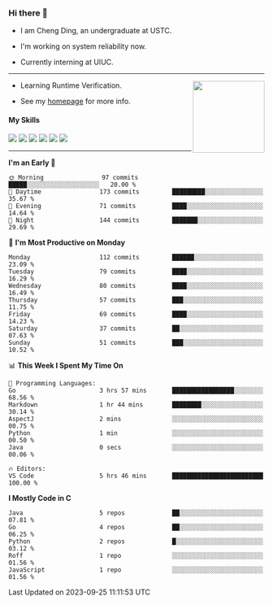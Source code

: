 ### Hi there 👋

* I am Cheng Ding, an undergraduate at USTC.
  
* I'm working on system reliability now.

* Currently interning at UIUC.

---

<img align="right" height="141" src="https://stats-of-repos-onds.vercel.app/api?username=IrisesD&theme=tokyonight&show_icons=true&count_private=true">

-  Learning Runtime Verification.

-  See my [homepage](https://irisesd.github.io) for more info.

#### My Skills

![](https://img.shields.io/badge/C++-65318e?logo=cplusplus&logoColor=fff)
![](https://img.shields.io/badge/Python-3e74a2?logo=python&logoColor=fff)
![](https://img.shields.io/badge/C-5654a2?logo=c&logoColor=fff)
![](https://img.shields.io/badge/Go-00aaff?logo=go&logoColor=fff)
![](https://img.shields.io/badge/Docker-0088ff?logo=docker&logoColor=fff)
![](https://img.shields.io/badge/Apache-D22128?logo=apache&logoColor=fff)

---
<!--START_SECTION:waka-->
**I'm an Early 🐤** 

```text
🌞 Morning                97 commits          █████░░░░░░░░░░░░░░░░░░░░   20.00 % 
🌆 Daytime                173 commits         █████████░░░░░░░░░░░░░░░░   35.67 % 
🌃 Evening                71 commits          ████░░░░░░░░░░░░░░░░░░░░░   14.64 % 
🌙 Night                  144 commits         ███████░░░░░░░░░░░░░░░░░░   29.69 % 
```
📅 **I'm Most Productive on Monday** 

```text
Monday                   112 commits         ██████░░░░░░░░░░░░░░░░░░░   23.09 % 
Tuesday                  79 commits          ████░░░░░░░░░░░░░░░░░░░░░   16.29 % 
Wednesday                80 commits          ████░░░░░░░░░░░░░░░░░░░░░   16.49 % 
Thursday                 57 commits          ███░░░░░░░░░░░░░░░░░░░░░░   11.75 % 
Friday                   69 commits          ████░░░░░░░░░░░░░░░░░░░░░   14.23 % 
Saturday                 37 commits          ██░░░░░░░░░░░░░░░░░░░░░░░   07.63 % 
Sunday                   51 commits          ███░░░░░░░░░░░░░░░░░░░░░░   10.52 % 
```


📊 **This Week I Spent My Time On** 

```text
💬 Programming Languages: 
Go                       3 hrs 57 mins       █████████████████░░░░░░░░   68.56 % 
Markdown                 1 hr 44 mins        ████████░░░░░░░░░░░░░░░░░   30.14 % 
AspectJ                  2 mins              ░░░░░░░░░░░░░░░░░░░░░░░░░   00.75 % 
Python                   1 min               ░░░░░░░░░░░░░░░░░░░░░░░░░   00.50 % 
Java                     0 secs              ░░░░░░░░░░░░░░░░░░░░░░░░░   00.06 % 

🔥 Editors: 
VS Code                  5 hrs 46 mins       █████████████████████████   100.00 % 
```

**I Mostly Code in C** 

```text
Java                     5 repos             ██░░░░░░░░░░░░░░░░░░░░░░░   07.81 % 
Go                       4 repos             ██░░░░░░░░░░░░░░░░░░░░░░░   06.25 % 
Python                   2 repos             █░░░░░░░░░░░░░░░░░░░░░░░░   03.12 % 
Roff                     1 repo              ░░░░░░░░░░░░░░░░░░░░░░░░░   01.56 % 
JavaScript               1 repo              ░░░░░░░░░░░░░░░░░░░░░░░░░   01.56 % 
```




 Last Updated on 2023-09-25 11:11:53 UTC
<!--END_SECTION:waka-->
